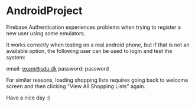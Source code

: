 # AndroidProject

Firebase Authentication experiences problems when trying to register a new user using some emulators.

It works correctly when testing on a real android phone, but if that is not an available option, the following user can be used to login and test the system:

email: exam@sdu.dk
password: password

For similar reasons, loading shopping lists requires going back to welcome screen and then clicking "View All Shopping Lists" again.

Have a nice day :)
